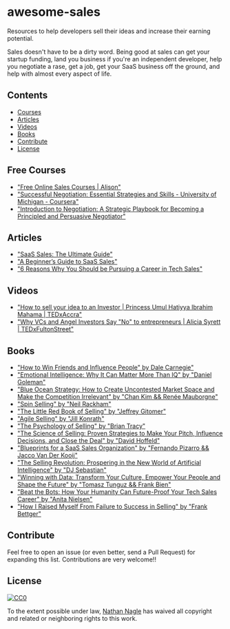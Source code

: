 # awesome-sales

Resources to help developers sell their ideas and increase their earning potential.

Sales doesn't have to be a dirty word. Being good at sales can get your startup funding, land you business if you're an independent developer, help you negotiate a rase, get a job, get your SaaS business off the ground, and help with almost every aspect of life.  

## Contents

- [Courses](#Courses)
- [Articles](#Articles)
- [Videos](#Videos)
- [Books](#Books)
- [Contribute](#Contribute)
- [License](#License)


## Free Courses

- ["Free Online Sales Courses | Alison"](https://alison.com/courses/sales)
- ["Successful Negotiation: Essential Strategies and Skills - University of Michigan - Coursera"](https://www.coursera.org/learn/negotiation-skills)
- ["Introduction to Negotiation: A Strategic Playbook for Becoming a Principled and Persuasive Negotiator"](https://www.coursera.org/learn/negotiation)


## Articles

- ["SaaS Sales: The Ultimate Guide"](https://blog.hubspot.com/sales/saas-sales-ultimate-guide)
- ["A Beginner’s Guide to SaaS Sales"](https://mailshake.com/blog/saas-sales/)
- ["6 Reasons Why You Should be Pursuing a Career in Tech Sales"](https://www.rainmakers.co/blog/tech-sales-career/)


## Videos

- ["How to sell your idea to an Investor | Princess Umul Hatiyya Ibrahim Mahama | TEDxAccra"](https://www.youtube.com/watch?v=HjcKVB10Ucc)
- ["Why VCs and Angel Investors Say "No" to entrepreneurs | Alicia Syrett | TEDxFultonStreet"](https://www.youtube.com/watch?v=IK7HkSp1KBI)


## Books

- ["How to Win Friends and Influence People" by Dale Carnegie"](https://www.amazon.ca/How-Win-Friends-Influence-People/dp/0671027034)
- ["Emotional Intelligence: Why It Can Matter More Than IQ" by "Daniel Goleman"](https://www.danielgoleman.info/books/emotional-intelligence/)
- ["Blue Ocean Strategy: How to Create Uncontested Market Space and Make the Competition Irrelevant" by "Chan Kim && Renée Mauborgne"](https://www.blueoceanstrategy.com/)
- ["Spin Selling" by "Neil Rackham"](https://www.amazon.ca/SPIN-Selling-Neil-Rackham/dp/0070511136/ref=sr_1_1?dchild=1&qid=1612382976&refinements=p_27%3ANeil+Rackham&s=books&sr=1-1)
- ["The Little Red Book of Selling" by "Jeffrey Gitomer"](https://www.amazon.ca/Little-Red-Book-Selling-Principles/dp/1885167601)
- ["Agile Selling" by "Jill Konrath"](https://www.jillkonrath.com/agile-selling)
- ["The Psychology of Selling" by "Brian Tracy"](https://www.amazon.ca/Psychology-Selling-Brian-Tracy/dp/0785288066)
- ["The Science of Selling: Proven Strategies to Make Your Pitch, Influence Decisions, and Close the Deal" by "David Hoffeld"](https://www.chapters.indigo.ca/en-ca/books/the-science-of-selling-proven/9780143129325-item.html)
- ["Blueprints for a SaaS Sales Organization" by "Fernando Pizarro &&‎ Jacco Van Der Kooij"](https://www.amazon.ca/Blueprints-SaaS-Sales-Organization-Customer-Centric/dp/1986269795)
- ["The Selling Revolution: Prospering in the New World of Artificial Intelligence" by "DJ Sebastian"](https://www.amazon.ca/Selling-Revolution-Prospering-Artificial-Intelligence-ebook/dp/B07N6JMKXZ)
- ["Winning with Data: Transform Your Culture, Empower Your People and Shape the Future" by "Tomasz Tunguz && Frank Bien"](https://www.amazon.com/Winning-Data-Transform-Culture-Empower/dp/1119257239)
- ["Beat the Bots: How Your Humanity Can Future-Proof Your Tech Sales Career" by "Anita Nielsen"](https://www.amazon.com/Beat-Bots-Humanity-Future-Proof-Career/dp/1544503458)
- ["How I Raised Myself From Failure to Success in Selling" by "Frank Bettger"](https://www.amazon.ca/Raised-Myself-Failure-Success-Selling/dp/067179437X)


## Contribute

Feel free to open an issue (or even better, send a Pull Request) for expanding this list. Contributions are very welcome!!


## License

[![CC0](http://mirrors.creativecommons.org/presskit/buttons/88x31/svg/cc-zero.svg)](https://creativecommons.org/publicdomain/zero/1.0/)

To the extent possible under law, [Nathan Nagle](http://www.natenagle.com) has waived all copyright and related or neighboring rights to this work.
